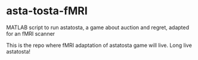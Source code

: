 # asta-tosta-fMRI
MATLAB script to run astatosta, a game about auction and regret, adapted for an fMRI scanner

This is the repo where fMRI adaptation of astatosta game will live. Long live astatosta!
